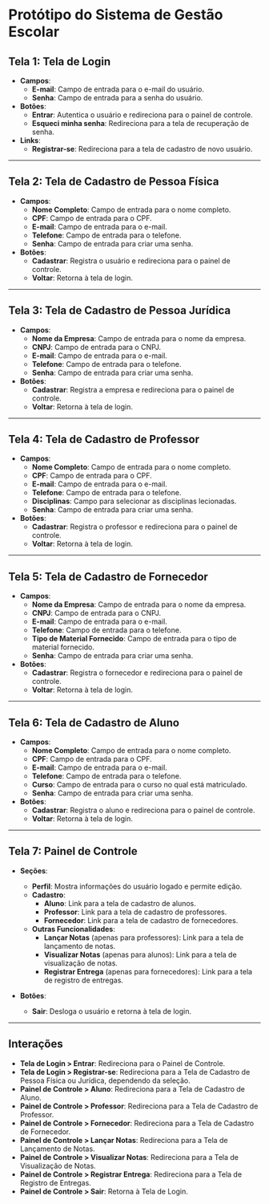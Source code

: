 # Protótipo do Sistema de Gestão Escolar

## Tela 1: Tela de Login

- **Campos**:
  - **E-mail**: Campo de entrada para o e-mail do usuário.
  - **Senha**: Campo de entrada para a senha do usuário.
- **Botões**:
  - **Entrar**: Autentica o usuário e redireciona para o painel de controle.
  - **Esqueci minha senha**: Redireciona para a tela de recuperação de senha.
- **Links**:
  - **Registrar-se**: Redireciona para a tela de cadastro de novo usuário.

---

## Tela 2: Tela de Cadastro de Pessoa Física

- **Campos**:
  - **Nome Completo**: Campo de entrada para o nome completo.
  - **CPF**: Campo de entrada para o CPF.
  - **E-mail**: Campo de entrada para o e-mail.
  - **Telefone**: Campo de entrada para o telefone.
  - **Senha**: Campo de entrada para criar uma senha.
- **Botões**:
  - **Cadastrar**: Registra o usuário e redireciona para o painel de controle.
  - **Voltar**: Retorna à tela de login.

---

## Tela 3: Tela de Cadastro de Pessoa Jurídica

- **Campos**:
  - **Nome da Empresa**: Campo de entrada para o nome da empresa.
  - **CNPJ**: Campo de entrada para o CNPJ.
  - **E-mail**: Campo de entrada para o e-mail.
  - **Telefone**: Campo de entrada para o telefone.
  - **Senha**: Campo de entrada para criar uma senha.
- **Botões**:
  - **Cadastrar**: Registra a empresa e redireciona para o painel de controle.
  - **Voltar**: Retorna à tela de login.

---

## Tela 4: Tela de Cadastro de Professor

- **Campos**:
  - **Nome Completo**: Campo de entrada para o nome completo.
  - **CPF**: Campo de entrada para o CPF.
  - **E-mail**: Campo de entrada para o e-mail.
  - **Telefone**: Campo de entrada para o telefone.
  - **Disciplinas**: Campo para selecionar as disciplinas lecionadas.
  - **Senha**: Campo de entrada para criar uma senha.
- **Botões**:
  - **Cadastrar**: Registra o professor e redireciona para o painel de controle.
  - **Voltar**: Retorna à tela de login.

---

## Tela 5: Tela de Cadastro de Fornecedor

- **Campos**:
  - **Nome da Empresa**: Campo de entrada para o nome da empresa.
  - **CNPJ**: Campo de entrada para o CNPJ.
  - **E-mail**: Campo de entrada para o e-mail.
  - **Telefone**: Campo de entrada para o telefone.
  - **Tipo de Material Fornecido**: Campo de entrada para o tipo de material fornecido.
  - **Senha**: Campo de entrada para criar uma senha.
- **Botões**:
  - **Cadastrar**: Registra o fornecedor e redireciona para o painel de controle.
  - **Voltar**: Retorna à tela de login.

---

## Tela 6: Tela de Cadastro de Aluno

- **Campos**:
  - **Nome Completo**: Campo de entrada para o nome completo.
  - **CPF**: Campo de entrada para o CPF.
  - **E-mail**: Campo de entrada para o e-mail.
  - **Telefone**: Campo de entrada para o telefone.
  - **Curso**: Campo de entrada para o curso no qual está matriculado.
  - **Senha**: Campo de entrada para criar uma senha.
- **Botões**:
  - **Cadastrar**: Registra o aluno e redireciona para o painel de controle.
  - **Voltar**: Retorna à tela de login.

---

## Tela 7: Painel de Controle

- **Seções**:
  - **Perfil**: Mostra informações do usuário logado e permite edição.
  - **Cadastro**:
    - **Aluno**: Link para a tela de cadastro de alunos.
    - **Professor**: Link para a tela de cadastro de professores.
    - **Fornecedor**: Link para a tela de cadastro de fornecedores.
  - **Outras Funcionalidades**:
    - **Lançar Notas** (apenas para professores): Link para a tela de lançamento de notas.
    - **Visualizar Notas** (apenas para alunos): Link para a tela de visualização de notas.
    - **Registrar Entrega** (apenas para fornecedores): Link para a tela de registro de entregas.

- **Botões**:
  - **Sair**: Desloga o usuário e retorna à tela de login.

---

## Interações

- **Tela de Login > Entrar**: Redireciona para o Painel de Controle.
- **Tela de Login > Registrar-se**: Redireciona para a Tela de Cadastro de Pessoa Física ou Jurídica, dependendo da seleção.
- **Painel de Controle > Aluno**: Redireciona para a Tela de Cadastro de Aluno.
- **Painel de Controle > Professor**: Redireciona para a Tela de Cadastro de Professor.
- **Painel de Controle > Fornecedor**: Redireciona para a Tela de Cadastro de Fornecedor.
- **Painel de Controle > Lançar Notas**: Redireciona para a Tela de Lançamento de Notas.
- **Painel de Controle > Visualizar Notas**: Redireciona para a Tela de Visualização de Notas.
- **Painel de Controle > Registrar Entrega**: Redireciona para a Tela de Registro de Entregas.
- **Painel de Controle > Sair**: Retorna à Tela de Login.
